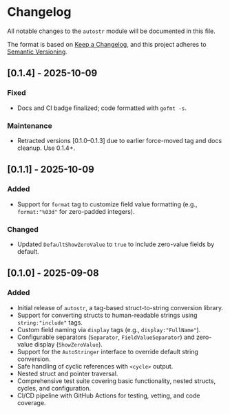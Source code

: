 # Changelog

All notable changes to the `autostr` module will be documented in this file.

The format is based on [Keep a Changelog](https://keepachangelog.com/en/1.0.0/), and this project adheres to [Semantic Versioning](https://semver.org/spec/v2.0.0.html).

## [0.1.4] - 2025-10-09
### Fixed
- Docs and CI badge finalized; code formatted with `gofmt -s`.
### Maintenance
- Retracted versions [0.1.0–0.1.3] due to earlier force-moved tag and docs cleanup. Use 0.1.4+.

## [0.1.1] - 2025-10-09

### Added
- Support for `format` tag to customize field value formatting (e.g., `format:"%03d"` for zero-padded integers).

### Changed
- Updated `DefaultShowZeroValue` to `true` to include zero-value fields by default.

## [0.1.0] - 2025-09-08

### Added
- Initial release of `autostr`, a tag-based struct-to-string conversion library.
- Support for converting structs to human-readable strings using `string:"include"` tags.
- Custom field naming via `display` tags (e.g., `display:"FullName"`).
- Configurable separators (`Separator`, `FieldValueSeparator`) and zero-value display (`ShowZeroValue`).
- Support for the `AutoStringer` interface to override default string conversion.
- Safe handling of cyclic references with `<cycle>` output.
- Nested struct and pointer traversal.
- Comprehensive test suite covering basic functionality, nested structs, cycles, and configuration.
- CI/CD pipeline with GitHub Actions for testing, vetting, and code coverage.
